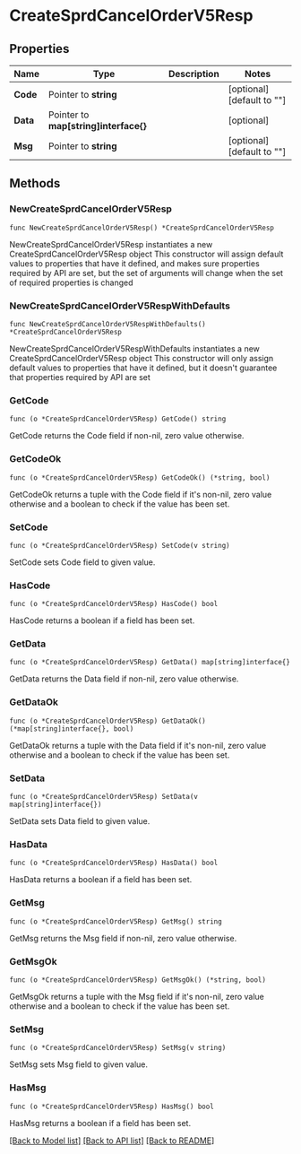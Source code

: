 # CreateSprdCancelOrderV5Resp

## Properties

Name | Type | Description | Notes
------------ | ------------- | ------------- | -------------
**Code** | Pointer to **string** |  | [optional] [default to ""]
**Data** | Pointer to **map[string]interface{}** |  | [optional] 
**Msg** | Pointer to **string** |  | [optional] [default to ""]

## Methods

### NewCreateSprdCancelOrderV5Resp

`func NewCreateSprdCancelOrderV5Resp() *CreateSprdCancelOrderV5Resp`

NewCreateSprdCancelOrderV5Resp instantiates a new CreateSprdCancelOrderV5Resp object
This constructor will assign default values to properties that have it defined,
and makes sure properties required by API are set, but the set of arguments
will change when the set of required properties is changed

### NewCreateSprdCancelOrderV5RespWithDefaults

`func NewCreateSprdCancelOrderV5RespWithDefaults() *CreateSprdCancelOrderV5Resp`

NewCreateSprdCancelOrderV5RespWithDefaults instantiates a new CreateSprdCancelOrderV5Resp object
This constructor will only assign default values to properties that have it defined,
but it doesn't guarantee that properties required by API are set

### GetCode

`func (o *CreateSprdCancelOrderV5Resp) GetCode() string`

GetCode returns the Code field if non-nil, zero value otherwise.

### GetCodeOk

`func (o *CreateSprdCancelOrderV5Resp) GetCodeOk() (*string, bool)`

GetCodeOk returns a tuple with the Code field if it's non-nil, zero value otherwise
and a boolean to check if the value has been set.

### SetCode

`func (o *CreateSprdCancelOrderV5Resp) SetCode(v string)`

SetCode sets Code field to given value.

### HasCode

`func (o *CreateSprdCancelOrderV5Resp) HasCode() bool`

HasCode returns a boolean if a field has been set.

### GetData

`func (o *CreateSprdCancelOrderV5Resp) GetData() map[string]interface{}`

GetData returns the Data field if non-nil, zero value otherwise.

### GetDataOk

`func (o *CreateSprdCancelOrderV5Resp) GetDataOk() (*map[string]interface{}, bool)`

GetDataOk returns a tuple with the Data field if it's non-nil, zero value otherwise
and a boolean to check if the value has been set.

### SetData

`func (o *CreateSprdCancelOrderV5Resp) SetData(v map[string]interface{})`

SetData sets Data field to given value.

### HasData

`func (o *CreateSprdCancelOrderV5Resp) HasData() bool`

HasData returns a boolean if a field has been set.

### GetMsg

`func (o *CreateSprdCancelOrderV5Resp) GetMsg() string`

GetMsg returns the Msg field if non-nil, zero value otherwise.

### GetMsgOk

`func (o *CreateSprdCancelOrderV5Resp) GetMsgOk() (*string, bool)`

GetMsgOk returns a tuple with the Msg field if it's non-nil, zero value otherwise
and a boolean to check if the value has been set.

### SetMsg

`func (o *CreateSprdCancelOrderV5Resp) SetMsg(v string)`

SetMsg sets Msg field to given value.

### HasMsg

`func (o *CreateSprdCancelOrderV5Resp) HasMsg() bool`

HasMsg returns a boolean if a field has been set.


[[Back to Model list]](../README.md#documentation-for-models) [[Back to API list]](../README.md#documentation-for-api-endpoints) [[Back to README]](../README.md)


